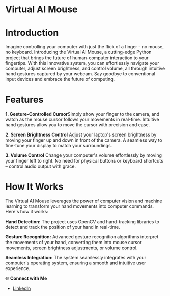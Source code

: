 # Virtual AI Mouse
# Introduction
Imagine controlling your computer with just the flick of a finger - no mouse, no keyboard. Introducing the Virtual AI Mouse, a cutting-edge Python project that brings the future of human-computer interaction to your fingertips. With this innovative system, you can effortlessly navigate your computer, adjust screen brightness, and control volume, all through intuitive hand gestures captured by your webcam. Say goodbye to conventional input devices and embrace the future of computing.

# Features
**1. Gesture-Controlled Cursor**Simply show your finger to the camera, and watch as the mouse cursor follows your movements in real-time.
Intuitive hand gestures allow you to move the cursor with precision and ease.

**2. Screen Brightness Control**
Adjust your laptop's screen brightness by moving your finger up and down in front of the camera.
A seamless way to fine-tune your display to match your surroundings.

**3. Volume Control**
Change your computer's volume effortlessly by moving your finger left to right.
No need for physical buttons or keyboard shortcuts – control audio output with grace.

# How It Works
The Virtual AI Mouse leverages the power of computer vision and machine learning to transform your hand movements into computer commands. Here's how it works:

**Hand Detection:** The project uses OpenCV and hand-tracking libraries to detect and track the position of your hand in real-time.

**Gesture Recognition:** Advanced gesture recognition algorithms interpret the movements of your hand, converting them into mouse cursor movements, screen brightness adjustments, or volume control.

**Seamless Integration:** The system seamlessly integrates with your computer's operating system, ensuring a smooth and intuitive user experience.

🌐 **Connect with Me**
- [LinkedIn](www.linkedin.com/in/md-azfar-alam)
